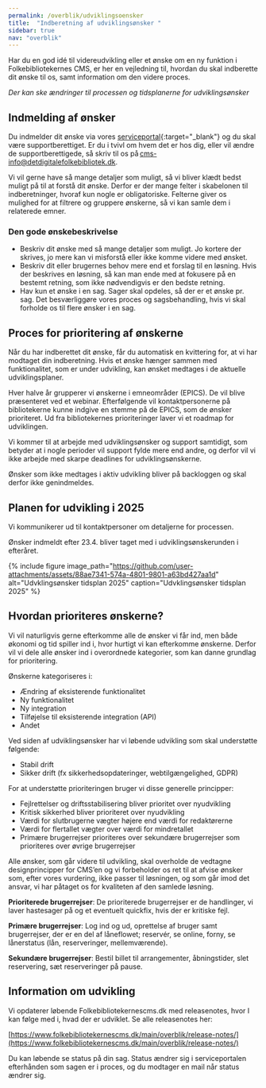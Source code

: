```yaml
---
permalink: /overblik/udviklingsoensker
title:  "Indberetning af udviklingsønsker "
sidebar: true
nav: "overblik"
---
```


Har du en god idé til videreudvikling eller et ønske om en ny funktion i Folkebibliotekernes CMS, er her en vejledning til, hvordan du skal indberette dit ønske til os, samt information om den videre proces. 

*Der kan ske ændringer til processen og tidsplanerne for udviklingsønsker*

## Indmelding af ønsker
Du indmelder dit ønske via vores [serviceportal](https://detdigitalefolkebibliotek.atlassian.net/servicedesk/customer/user/login?destination=portals){:target="_blank"} og du skal være supportberettiget. 
Er du i tvivl om hvem det er hos dig, eller vil ændre de supportberettigede, så skriv til os på [cms-info@detdigitalefolkebibliotek.dk](mailto:cms-info@detdigitalefolkebibliotek.dk).  

Vi vil gerne have så mange detaljer som muligt, så vi bliver klædt bedst muligt på til at forstå dit ønske. Derfor er der mange felter i skabelonen til indberetninger, hvoraf kun nogle er obligatoriske. 
Felterne giver os mulighed for at filtrere og gruppere ønskerne, så vi kan samle dem i relaterede emner. 

### Den gode ønskebeskrivelse
* Beskriv dit ønske med så mange detaljer som muligt. Jo kortere der skrives, jo mere kan vi misforstå eller ikke komme videre med ønsket.
* Beskriv dit eller brugernes behov mere end et forslag til en løsning. Hvis der beskrives en løsning, så kan man ende med at fokusere på en bestemt retning, som ikke nødvendigvis er den bedste retning.
* Hav kun et ønske i en sag. Sager skal opdeles, så der er et ønske pr. sag. Det besværliggøre vores proces og sagsbehandling, hvis vi skal forholde os til flere ønsker i en sag.

## Proces for prioritering af ønskerne
Når du har indberettet dit ønske, får du automatisk en kvittering for, at vi har modtaget din indberetning. Hvis et ønske hænger sammen med funktionalitet, som er under udvikling, kan ønsket medtages i de aktuelle udviklingsplaner.  

Hver halve år grupperer vi ønskerne i emneområder (EPICS). De vil blive præsenteret ved et webinar. Efterfølgende vil kontaktpersonerne på bibliotekerne kunne indgive en stemme på de EPICS, som de ønsker prioriteret. Ud fra bibliotekernes prioriteringer laver vi et roadmap for udviklingen.

Vi kommer til at arbejde med udviklingsønsker og support samtidigt, som betyder at i nogle perioder vil support fylde mere end andre, og derfor vil vi ikke arbejde med skarpe deadlines for udviklingsønskerne. 

Ønsker som ikke medtages i aktiv udvikling bliver på backloggen og skal derfor ikke genindmeldes. 

## Planen for udvikling i 2025

Vi kommunikerer ud til kontaktpersoner om detaljerne for processen.

Ønsker indmeldt efter 23.4. bliver taget med i udviklingsønskerunden i efteråret.

{% include figure image_path="https://github.com/user-attachments/assets/88ae7341-574a-4801-9801-a63bd427aa1d" alt="Udvklingsønsker tidsplan 2025" caption="Udvklingsønsker tidsplan 2025" %}

## Hvordan prioriteres ønskerne? 
Vi vil naturligvis gerne efterkomme alle de ønsker vi får ind, men både økonomi og tid spiller ind i, hvor hurtigt vi kan efterkomme ønskerne. Derfor vil vi dele alle ønsker ind i overordnede kategorier, som kan danne grundlag for prioritering.

Ønskerne kategoriseres i:  
- Ændring af eksisterende funktionalitet 
- Ny funktionalitet 
- Ny integration 
- Tilføjelse til eksisterende integration (API) 
- Andet

Ved siden af udviklingsønsker har vi løbende udvikling som skal understøtte følgende: 
- Stabil drift  
- Sikker drift (fx sikkerhedsopdateringer, webtilgængelighed, GDPR)

For at understøtte prioriteringen bruger vi disse generelle principper: 
- Fejlrettelser og driftsstabilisering bliver prioritet over nyudvikling 
- Kritisk sikkerhed bliver prioriteret over nyudvikling  
- Værdi for slutbrugerne vægter højere end værdi for redaktørerne   
- Værdi for flertallet vægter over værdi for mindretallet  
- Primære brugerrejser prioriteres over sekundære brugerrejser som prioriteres over øvrige brugerrejser

Alle ønsker, som går videre til udvikling, skal overholde de vedtagne designprincipper for CMS’en og vi forbeholder os ret til at afvise ønsker som, efter vores vurdering, ikke passer til løsningen, og som går imod det ansvar, vi har påtaget os for kvaliteten af den samlede løsning.  

**Prioriterede brugerrejser**: De prioriterede brugerrejser er de handlinger, vi laver hastesager på og et eventuelt quickfix, hvis der er kritiske fejl. 

**Primære brugerrejser**: Log ind og ud, oprettelse af bruger samt brugerrejser, der er en del af låneflowet; reservér, se online, forny, se lånerstatus (lån, reserveringer, mellemværende). 

**Sekundære brugerrejser**: Bestil billet til arrangementer, åbningstider, slet reservering, sæt reserveringer på pause. 

## Information om udvikling  
Vi opdaterer løbende Folkebibliotekernescms.dk med releasenotes, hvor I kan følge med i, hvad der er udviklet. Se alle releasenotes her:  

[https://www.folkebibliotekernescms.dk/main/overblik/release-notes/](https://www.folkebibliotekernescms.dk/main/overblik/release-notes/)

Du kan løbende se status på din sag. Status ændrer sig i serviceportalen efterhånden som sagen er i proces, og du modtager en mail når status ændrer sig. 

